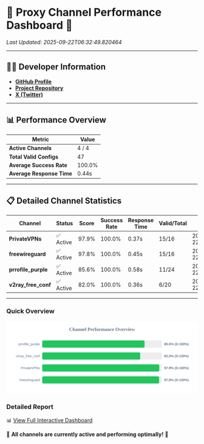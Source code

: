 # 🌟 Proxy Channel Performance Dashboard 🌟

_Last Updated: 2025-09-22T06:32:49.820464_

---

## 👩‍💻 Developer Information

- **[GitHub Profile](https://github.com/4n0nymou3)**  
- **[Project Repository](https://github.com/4n0nymou3/multi-proxy-config-fetcher)**  
- **[X (Twitter)](https://x.com/4n0nymou3)**  

---

## 📊 Performance Overview

| Metric                | Value       |
|-----------------------|-------------|
| **Active Channels**   | 4 / 4       |
| **Total Valid Configs** | 47          |
| **Average Success Rate** | 100.0%      |
| **Average Response Time** | 0.44s       |

---

## 📋 Detailed Channel Statistics

| Channel          | Status     | Score  | Success Rate | Response Time | Valid/Total | Last Success               |
|------------------|------------|--------|--------------|---------------|-------------|----------------------------|
| **PrivateVPNs**  | ✅ Active  | 97.9%  | 100.0% | 0.37s         | 15/16       | 2025-09-22T06:32:49.335473 |
| **freewireguard**  | ✅ Active  | 97.8%  | 100.0% | 0.45s         | 15/16       | 2025-09-22T06:32:49.818673 |
| **prrofile_purple**  | ✅ Active  | 85.6%  | 100.0% | 0.58s         | 11/24       | 2025-09-22T06:32:48.511118 |
| **v2ray_free_conf**  | ✅ Active  | 82.0%  | 100.0% | 0.36s         | 6/20       | 2025-09-22T06:32:48.933123 |

---

### Quick Overview
<div align="center">
  <a href="https://raw.githubusercontent.com/nullluser/NullRepo/refs/heads/main/assets/channel_stats_chart.svg">
    <img src="https://raw.githubusercontent.com/nullluser/NullRepo/refs/heads/main/assets/channel_stats_chart.svg" alt="Source Performance Statistics" width="800">
  </a>
</div>

### Detailed Report
📊 [View Full Interactive Dashboard](https://htmlpreview.github.io/?https://github.com/nullluser/NullRepo/blob/main/assets/performance_report.html)

🎉 **All channels are currently active and performing optimally!** 🎉

